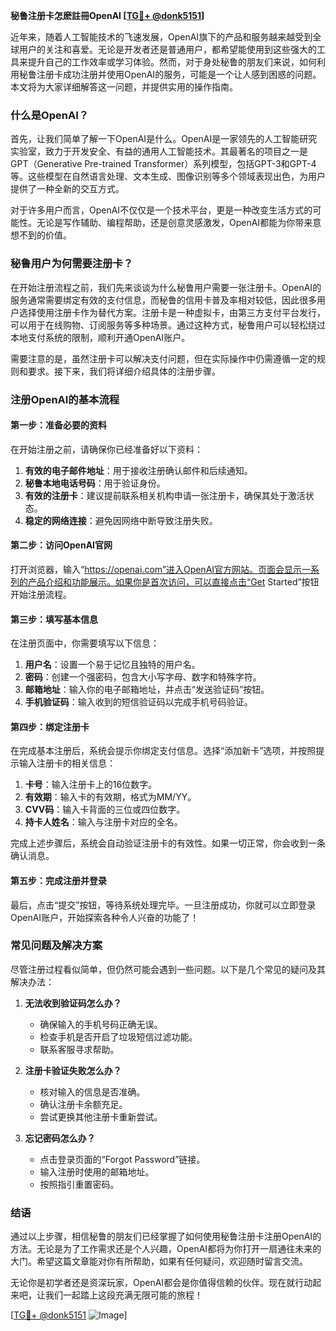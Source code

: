 **秘鲁注册卡怎麽註冊OpenAI [[TG💪+ @donk5151](https://t.me/s/donk5151)]**

近年来，随着人工智能技术的飞速发展，OpenAI旗下的产品和服务越来越受到全球用户的关注和喜爱。无论是开发者还是普通用户，都希望能使用到这些强大的工具来提升自己的工作效率或学习体验。然而，对于身处秘鲁的朋友们来说，如何利用秘鲁注册卡成功注册并使用OpenAI的服务，可能是一个让人感到困惑的问题。本文将为大家详细解答这一问题，并提供实用的操作指南。

### 什么是OpenAI？

首先，让我们简单了解一下OpenAI是什么。OpenAI是一家领先的人工智能研究实验室，致力于开发安全、有益的通用人工智能技术。其最著名的项目之一是GPT（Generative Pre-trained Transformer）系列模型，包括GPT-3和GPT-4等。这些模型在自然语言处理、文本生成、图像识别等多个领域表现出色，为用户提供了一种全新的交互方式。

对于许多用户而言，OpenAI不仅仅是一个技术平台，更是一种改变生活方式的可能性。无论是写作辅助、编程帮助，还是创意灵感激发，OpenAI都能为你带来意想不到的价值。

### 秘鲁用户为何需要注册卡？

在开始注册流程之前，我们先来谈谈为什么秘鲁用户需要一张注册卡。OpenAI的服务通常需要绑定有效的支付信息，而秘鲁的信用卡普及率相对较低，因此很多用户选择使用注册卡作为替代方案。注册卡是一种虚拟卡，由第三方支付平台发行，可以用于在线购物、订阅服务等多种场景。通过这种方式，秘鲁用户可以轻松绕过本地支付系统的限制，顺利开通OpenAI账户。

需要注意的是，虽然注册卡可以解决支付问题，但在实际操作中仍需遵循一定的规则和要求。接下来，我们将详细介绍具体的注册步骤。

### 注册OpenAI的基本流程

#### 第一步：准备必要的资料

在开始注册之前，请确保你已经准备好以下资料：

1. **有效的电子邮件地址**：用于接收注册确认邮件和后续通知。
2. **秘鲁本地电话号码**：用于验证身份。
3. **有效的注册卡**：建议提前联系相关机构申请一张注册卡，确保其处于激活状态。
4. **稳定的网络连接**：避免因网络中断导致注册失败。

#### 第二步：访问OpenAI官网

打开浏览器，输入“https://openai.com”进入OpenAI官方网站。页面会显示一系列的产品介绍和功能展示。如果你是首次访问，可以直接点击“Get Started”按钮开始注册流程。

#### 第三步：填写基本信息

在注册页面中，你需要填写以下信息：

1. **用户名**：设置一个易于记忆且独特的用户名。
2. **密码**：创建一个强密码，包含大小写字母、数字和特殊字符。
3. **邮箱地址**：输入你的电子邮箱地址，并点击“发送验证码”按钮。
4. **手机验证码**：输入收到的短信验证码以完成手机号码验证。

#### 第四步：绑定注册卡

在完成基本注册后，系统会提示你绑定支付信息。选择“添加新卡”选项，并按照提示输入注册卡的相关信息：

1. **卡号**：输入注册卡上的16位数字。
2. **有效期**：输入卡的有效期，格式为MM/YY。
3. **CVV码**：输入卡背面的三位或四位数字。
4. **持卡人姓名**：输入与注册卡对应的全名。

完成上述步骤后，系统会自动验证注册卡的有效性。如果一切正常，你会收到一条确认消息。

#### 第五步：完成注册并登录

最后，点击“提交”按钮，等待系统处理完毕。一旦注册成功，你就可以立即登录OpenAI账户，开始探索各种令人兴奋的功能了！

### 常见问题及解决方案

尽管注册过程看似简单，但仍然可能会遇到一些问题。以下是几个常见的疑问及其解决办法：

1. **无法收到验证码怎么办？**
   - 确保输入的手机号码正确无误。
   - 检查手机是否开启了垃圾短信过滤功能。
   - 联系客服寻求帮助。

2. **注册卡验证失败怎么办？**
   - 核对输入的信息是否准确。
   - 确认注册卡余额充足。
   - 尝试更换其他注册卡重新尝试。

3. **忘记密码怎么办？**
   - 点击登录页面的“Forgot Password”链接。
   - 输入注册时使用的邮箱地址。
   - 按照指引重置密码。

### 结语

通过以上步骤，相信秘鲁的朋友们已经掌握了如何使用秘鲁注册卡注册OpenAI的方法。无论是为了工作需求还是个人兴趣，OpenAI都将为你打开一扇通往未来的大门。希望这篇文章能对你有所帮助，如果有任何疑问，欢迎随时留言交流。

无论你是初学者还是资深玩家，OpenAI都会是你值得信赖的伙伴。现在就行动起来吧，让我们一起踏上这段充满无限可能的旅程！

[[TG💪+ @donk5151](https://t.me/s/donk5151) ![Image](https://i.postimg.cc/rwNCRYN7/Snipaste-2025-04-30-17-27-05.png)]